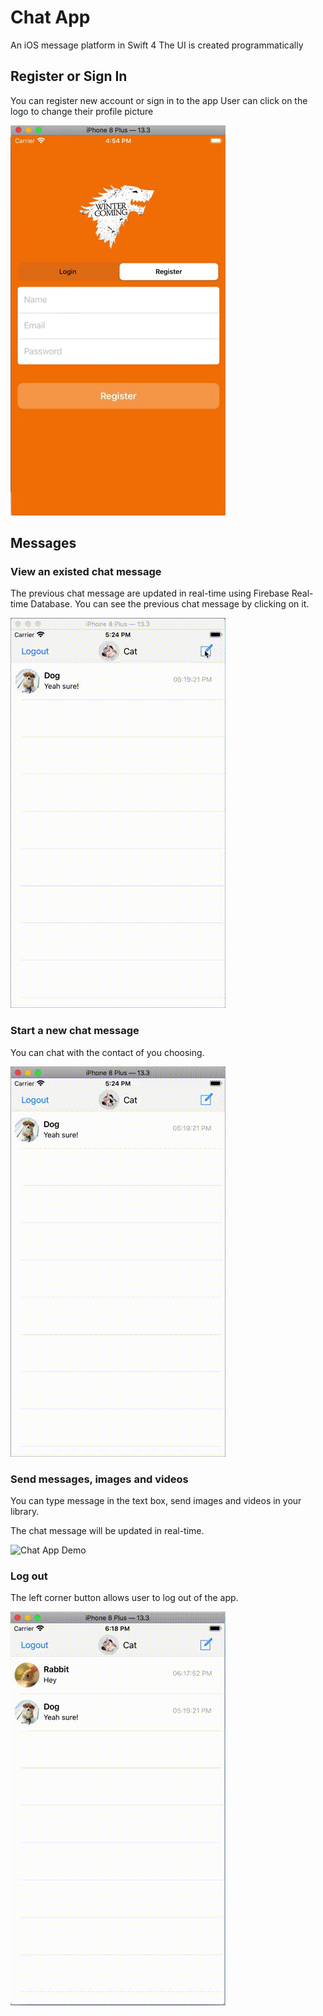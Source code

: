 # Chat App
An iOS message platform in Swift 4
The UI is created programmatically

## Register or Sign In 
You can register new account or sign in to the app
User can click on the logo to change their profile picture

![Chat App Demo](Demo/CA1.gif)

## Messages
### View an existed chat message
The previous chat message are updated in real-time using Firebase Real-time Database. 
You can see the previous chat message by clicking on it. 


![Chat App Demo](Demo/CA2.gif)

### Start a new chat message 
You can chat with the contact of you choosing. 


![Chat App Demo](Demo/CA3.gif)

### Send messages, images and videos
You can type message in the text box, send images and videos in your library. 

The chat message will be updated in real-time.


![Chat App Demo](Demo/CA4.gif)

### Log out 
The left corner button allows user to log out of the app.


![Chat App Demo](Demo/CA5.gif)

